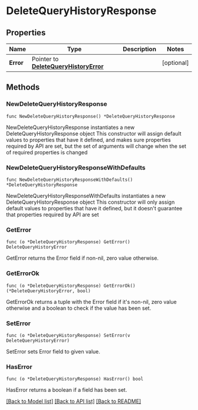 # DeleteQueryHistoryResponse

## Properties

Name | Type | Description | Notes
------------ | ------------- | ------------- | -------------
**Error** | Pointer to [**DeleteQueryHistoryError**](DeleteQueryHistoryError.md) |  | [optional] 

## Methods

### NewDeleteQueryHistoryResponse

`func NewDeleteQueryHistoryResponse() *DeleteQueryHistoryResponse`

NewDeleteQueryHistoryResponse instantiates a new DeleteQueryHistoryResponse object
This constructor will assign default values to properties that have it defined,
and makes sure properties required by API are set, but the set of arguments
will change when the set of required properties is changed

### NewDeleteQueryHistoryResponseWithDefaults

`func NewDeleteQueryHistoryResponseWithDefaults() *DeleteQueryHistoryResponse`

NewDeleteQueryHistoryResponseWithDefaults instantiates a new DeleteQueryHistoryResponse object
This constructor will only assign default values to properties that have it defined,
but it doesn't guarantee that properties required by API are set

### GetError

`func (o *DeleteQueryHistoryResponse) GetError() DeleteQueryHistoryError`

GetError returns the Error field if non-nil, zero value otherwise.

### GetErrorOk

`func (o *DeleteQueryHistoryResponse) GetErrorOk() (*DeleteQueryHistoryError, bool)`

GetErrorOk returns a tuple with the Error field if it's non-nil, zero value otherwise
and a boolean to check if the value has been set.

### SetError

`func (o *DeleteQueryHistoryResponse) SetError(v DeleteQueryHistoryError)`

SetError sets Error field to given value.

### HasError

`func (o *DeleteQueryHistoryResponse) HasError() bool`

HasError returns a boolean if a field has been set.


[[Back to Model list]](../README.md#documentation-for-models) [[Back to API list]](../README.md#documentation-for-api-endpoints) [[Back to README]](../README.md)


